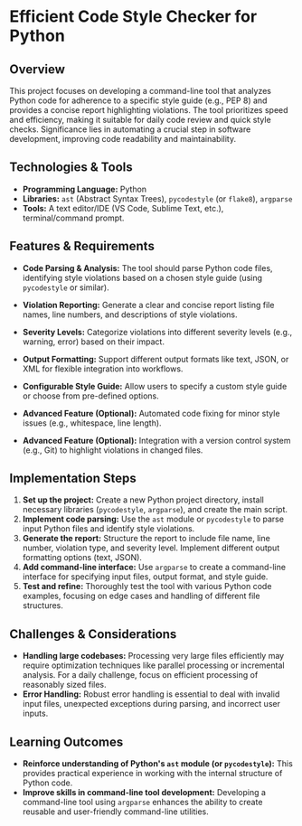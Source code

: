 # Efficient Code Style Checker for Python

## Overview

This project focuses on developing a command-line tool that analyzes Python code for adherence to a specific style guide (e.g., PEP 8) and provides a concise report highlighting violations.  The tool prioritizes speed and efficiency, making it suitable for daily code review and quick style checks.  Significance lies in automating a crucial step in software development, improving code readability and maintainability.

## Technologies & Tools

- **Programming Language:** Python
- **Libraries:** `ast` (Abstract Syntax Trees), `pycodestyle` (or `flake8`), `argparse`
- **Tools:**  A text editor/IDE (VS Code, Sublime Text, etc.), terminal/command prompt.


## Features & Requirements

- **Code Parsing & Analysis:**  The tool should parse Python code files, identifying style violations based on a chosen style guide (using `pycodestyle` or similar).
- **Violation Reporting:**  Generate a clear and concise report listing file names, line numbers, and descriptions of style violations.
- **Severity Levels:** Categorize violations into different severity levels (e.g., warning, error) based on their impact.
- **Output Formatting:**  Support different output formats like text, JSON, or XML for flexible integration into workflows.
- **Configurable Style Guide:** Allow users to specify a custom style guide or choose from pre-defined options.

- **Advanced Feature (Optional):**  Automated code fixing for minor style issues (e.g., whitespace, line length).
- **Advanced Feature (Optional):**  Integration with a version control system (e.g., Git) to highlight violations in changed files.


## Implementation Steps

1. **Set up the project:** Create a new Python project directory, install necessary libraries (`pycodestyle`, `argparse`), and create the main script.
2. **Implement code parsing:** Use the `ast` module or `pycodestyle` to parse input Python files and identify style violations.
3. **Generate the report:**  Structure the report to include file name, line number, violation type, and severity level. Implement different output formatting options (text, JSON).
4. **Add command-line interface:** Use `argparse` to create a command-line interface for specifying input files, output format, and style guide.
5. **Test and refine:**  Thoroughly test the tool with various Python code examples, focusing on edge cases and handling of different file structures.


## Challenges & Considerations

- **Handling large codebases:** Processing very large files efficiently may require optimization techniques like parallel processing or incremental analysis.  For a daily challenge, focus on efficient processing of reasonably sized files.
- **Error Handling:** Robust error handling is essential to deal with invalid input files, unexpected exceptions during parsing, and incorrect user inputs.


## Learning Outcomes

- **Reinforce understanding of Python's `ast` module (or `pycodestyle`):**  This provides practical experience in working with the internal structure of Python code.
- **Improve skills in command-line tool development:**  Developing a command-line tool using `argparse` enhances the ability to create reusable and user-friendly command-line utilities.

